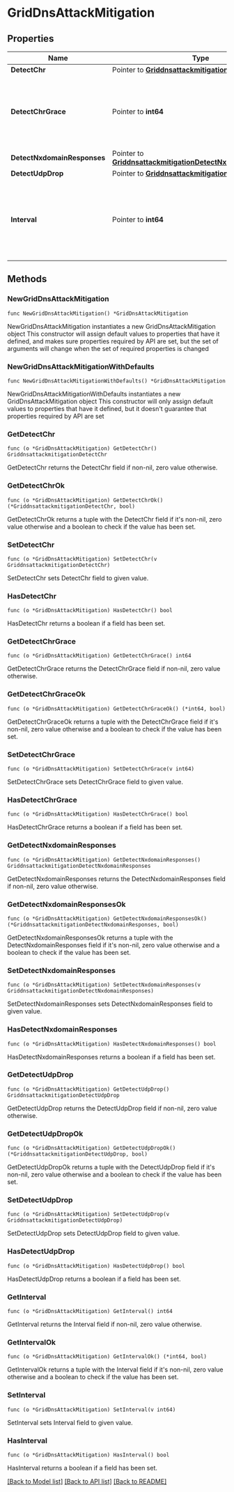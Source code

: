 # GridDnsAttackMitigation

## Properties

Name | Type | Description | Notes
------------ | ------------- | ------------- | -------------
**DetectChr** | Pointer to [**GriddnsattackmitigationDetectChr**](GriddnsattackmitigationDetectChr.md) |  | [optional] 
**DetectChrGrace** | Pointer to **int64** | The cache utilization (in percentage) when Cache Hit Ratio (CHR) starts. | [optional] 
**DetectNxdomainResponses** | Pointer to [**GriddnsattackmitigationDetectNxdomainResponses**](GriddnsattackmitigationDetectNxdomainResponses.md) |  | [optional] 
**DetectUdpDrop** | Pointer to [**GriddnsattackmitigationDetectUdpDrop**](GriddnsattackmitigationDetectUdpDrop.md) |  | [optional] 
**Interval** | Pointer to **int64** | The minimum time interval (in seconds) between changes in attack status. | [optional] 

## Methods

### NewGridDnsAttackMitigation

`func NewGridDnsAttackMitigation() *GridDnsAttackMitigation`

NewGridDnsAttackMitigation instantiates a new GridDnsAttackMitigation object
This constructor will assign default values to properties that have it defined,
and makes sure properties required by API are set, but the set of arguments
will change when the set of required properties is changed

### NewGridDnsAttackMitigationWithDefaults

`func NewGridDnsAttackMitigationWithDefaults() *GridDnsAttackMitigation`

NewGridDnsAttackMitigationWithDefaults instantiates a new GridDnsAttackMitigation object
This constructor will only assign default values to properties that have it defined,
but it doesn't guarantee that properties required by API are set

### GetDetectChr

`func (o *GridDnsAttackMitigation) GetDetectChr() GriddnsattackmitigationDetectChr`

GetDetectChr returns the DetectChr field if non-nil, zero value otherwise.

### GetDetectChrOk

`func (o *GridDnsAttackMitigation) GetDetectChrOk() (*GriddnsattackmitigationDetectChr, bool)`

GetDetectChrOk returns a tuple with the DetectChr field if it's non-nil, zero value otherwise
and a boolean to check if the value has been set.

### SetDetectChr

`func (o *GridDnsAttackMitigation) SetDetectChr(v GriddnsattackmitigationDetectChr)`

SetDetectChr sets DetectChr field to given value.

### HasDetectChr

`func (o *GridDnsAttackMitigation) HasDetectChr() bool`

HasDetectChr returns a boolean if a field has been set.

### GetDetectChrGrace

`func (o *GridDnsAttackMitigation) GetDetectChrGrace() int64`

GetDetectChrGrace returns the DetectChrGrace field if non-nil, zero value otherwise.

### GetDetectChrGraceOk

`func (o *GridDnsAttackMitigation) GetDetectChrGraceOk() (*int64, bool)`

GetDetectChrGraceOk returns a tuple with the DetectChrGrace field if it's non-nil, zero value otherwise
and a boolean to check if the value has been set.

### SetDetectChrGrace

`func (o *GridDnsAttackMitigation) SetDetectChrGrace(v int64)`

SetDetectChrGrace sets DetectChrGrace field to given value.

### HasDetectChrGrace

`func (o *GridDnsAttackMitigation) HasDetectChrGrace() bool`

HasDetectChrGrace returns a boolean if a field has been set.

### GetDetectNxdomainResponses

`func (o *GridDnsAttackMitigation) GetDetectNxdomainResponses() GriddnsattackmitigationDetectNxdomainResponses`

GetDetectNxdomainResponses returns the DetectNxdomainResponses field if non-nil, zero value otherwise.

### GetDetectNxdomainResponsesOk

`func (o *GridDnsAttackMitigation) GetDetectNxdomainResponsesOk() (*GriddnsattackmitigationDetectNxdomainResponses, bool)`

GetDetectNxdomainResponsesOk returns a tuple with the DetectNxdomainResponses field if it's non-nil, zero value otherwise
and a boolean to check if the value has been set.

### SetDetectNxdomainResponses

`func (o *GridDnsAttackMitigation) SetDetectNxdomainResponses(v GriddnsattackmitigationDetectNxdomainResponses)`

SetDetectNxdomainResponses sets DetectNxdomainResponses field to given value.

### HasDetectNxdomainResponses

`func (o *GridDnsAttackMitigation) HasDetectNxdomainResponses() bool`

HasDetectNxdomainResponses returns a boolean if a field has been set.

### GetDetectUdpDrop

`func (o *GridDnsAttackMitigation) GetDetectUdpDrop() GriddnsattackmitigationDetectUdpDrop`

GetDetectUdpDrop returns the DetectUdpDrop field if non-nil, zero value otherwise.

### GetDetectUdpDropOk

`func (o *GridDnsAttackMitigation) GetDetectUdpDropOk() (*GriddnsattackmitigationDetectUdpDrop, bool)`

GetDetectUdpDropOk returns a tuple with the DetectUdpDrop field if it's non-nil, zero value otherwise
and a boolean to check if the value has been set.

### SetDetectUdpDrop

`func (o *GridDnsAttackMitigation) SetDetectUdpDrop(v GriddnsattackmitigationDetectUdpDrop)`

SetDetectUdpDrop sets DetectUdpDrop field to given value.

### HasDetectUdpDrop

`func (o *GridDnsAttackMitigation) HasDetectUdpDrop() bool`

HasDetectUdpDrop returns a boolean if a field has been set.

### GetInterval

`func (o *GridDnsAttackMitigation) GetInterval() int64`

GetInterval returns the Interval field if non-nil, zero value otherwise.

### GetIntervalOk

`func (o *GridDnsAttackMitigation) GetIntervalOk() (*int64, bool)`

GetIntervalOk returns a tuple with the Interval field if it's non-nil, zero value otherwise
and a boolean to check if the value has been set.

### SetInterval

`func (o *GridDnsAttackMitigation) SetInterval(v int64)`

SetInterval sets Interval field to given value.

### HasInterval

`func (o *GridDnsAttackMitigation) HasInterval() bool`

HasInterval returns a boolean if a field has been set.


[[Back to Model list]](../README.md#documentation-for-models) [[Back to API list]](../README.md#documentation-for-api-endpoints) [[Back to README]](../README.md)


